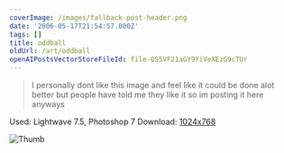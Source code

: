 ```yaml
---
coverImage: /images/fallback-post-header.png
date: '2006-05-17T21:54:57.000Z'
tags: []
title: oddball
oldUrl: /art/oddball
openAIPostsVectorStoreFileId: file-QS5VF21aGY9YiVeXEzG9cTUr
---
```


> I personally dont like this image and feel like it could be done alot better but people have told me they like it so im posting it here anyways

Used: Lightwave 7.5, Photoshop 7
Download: [1024x768](https://www.mikecann.co.uk/Images/Art-Full/oddball.jpg)

![Thumb](https://www.mikecann.co.uk/Images/Art-Thumbs/oddball.gif "Thumb")
